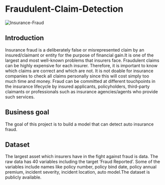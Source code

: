 # Fraudulent-Claim-Detection
![Insurance-Fraud](https://user-images.githubusercontent.com/63025220/157055530-e3b207ee-12a7-4690-851a-a35f959c984b.jpg)
## Introduction
Insurance fraud is a deliberately false or misrepresented claim by an insured/claimant or entity for the purpose of financial gain.It is one of the largest and most well-known problems that insurers face. Fraudulent claims can be highly expensive for each insurer. Therefore, it is important to know which claims are correct and which are not. It is not doable for insurance companies to check all claims personally since this will cost simply too much time and money. Fraud can be committed at different touchpoints in the insurance lifecycle by insured applicants, policyholders, third-party claimants or professionals such as insurance agencies/agents who provide such services.
## Business goal
The goal of this project is to build a model that can detect auto insurance fraud.
## Dataset
The largest asset which insurers have in the fight against fraud is data. The raw data has 40 variables including the target ‘Fraud Reported’. Some of the variables include names like policy number, policy bind date, policy annual premium, incident severity, incident location, auto model.The dataset is publicly available.


